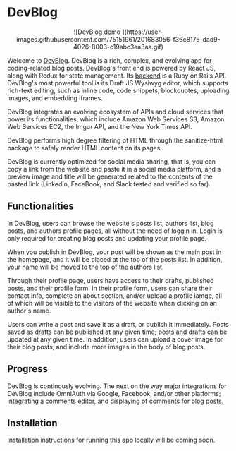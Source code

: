 # DevBlog
<p align="center">
![DevBlog demo ](https://user-images.githubusercontent.com/75151961/201683056-f36c8175-dad9-4026-8003-c19abc3aa3aa.gif)
</p>

Welcome to [DevBlog](https://devblog.dev/). DevBlog is a rich, complex, and evolving app for coding-related blog posts. DevBlog's front end is powered by React JS, along with Redux for state management. Its [backend](https://github.com/mmartinezluis/devblog-backend-postgres) is a Ruby on Rails API. DevBlog's most powerful tool is its Draft JS Wysiwyg editor, which supports rich-text editing, such as inline code, code snippets, blockquotes, uploading images, and embedding iframes. 

DevBlog integrates an evolving ecosystem of APIs and cloud services that power its functionalities, which include Amazon Web Services S3, Amazon Web Services EC2, the Imgur API, and the New York Times API. 

DevBlog performs high degree filtering of HTML through the sanitize-html package to safely render HTML content on its pages. 

DevBlog is currently optimized for social media sharing, that is, you can copy a link from the website and paste it in a social media platform, and a preview image and title will be generated related to the contents of the pasted link (LinkedIn, FaceBook, and Slack tested and verified so far). 

## Functionalities
In DevBlog, users can browse the website's posts list, authors list, blog posts, and authors profile pages, all without the need of loggin in. Login is only required for creating blog posts and updating your profile page. 

When you publish in DevBlog, your post will be shown as the main post in the homepage, and it will be placed at the top of the posts list. In addition, your name will be moved to the top of the authors list. 

Through their profile page, users have access to their drafts, published posts, and their profile form. In their profile form, users can share their contact info, complete an about section, and/or upload a profile iamge, all of which will be visible to the visitors of the website when clicking on an author's name. 

Users can write a post and save it as a draft, or publish it immediately. Posts saved as drafts can be published at any given time; posts and drafts can be updated at any given time. In addition, users can upload a cover image for their blog posts, and include more images in the body of blog posts. 

## Progress
DevBlog is continously evolving. The next on the way major integrations for DevBlog include OmniAuth via Google, Facebook, and/or other platforms; integrating a comments editor, and displaying of comments for blog posts. 

## Installation
Installation instructions for running this app locally will be coming soon.